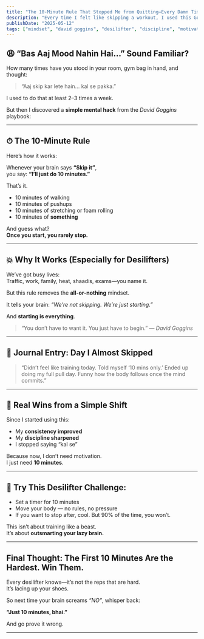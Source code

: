 ```yaml
---
title: "The 10-Minute Rule That Stopped Me from Quitting—Every Damn Time"
description: "Every time I felt like skipping a workout, I used this Goggins-style mental trick. Desilifters, this one's for you."
publishDate: "2025-05-12"
tags: ["mindset", "david goggins", "desilifter", "discipline", "motivation"]
---
```


## 😩 “Bas Aaj Mood Nahin Hai...” Sound Familiar?

How many times have you stood in your room, gym bag in hand, and thought:

> “Aaj skip kar lete hain... kal se pakka.”

I used to do that at least 2–3 times a week.

But then I discovered a **simple mental hack** from the *David Goggins* playbook:

---

## ⏱ The 10-Minute Rule

Here’s how it works:

Whenever your brain says **“Skip it”**,  
you say: **“I’ll just do 10 minutes.”**

That’s it.

- 10 minutes of walking
- 10 minutes of pushups
- 10 minutes of stretching or foam rolling
- 10 minutes of **something**

And guess what?  
**Once you start, you rarely stop.**

---

## 💥 Why It Works (Especially for Desilifters)

We’ve got busy lives:  
Traffic, work, family, heat, shaadis, exams—you name it.

But this rule removes the **all-or-nothing** mindset.

It tells your brain: *“We’re not skipping. We’re just starting.”*

And **starting is everything**.

> “You don’t have to want it. You just have to begin.” — *David Goggins*

---

## 🧠 Journal Entry: Day I Almost Skipped

> “Didn’t feel like training today. Told myself ‘10 mins only.’ Ended up doing my full pull day. Funny how the body follows once the mind commits.”

---

## 👊 Real Wins from a Simple Shift

Since I started using this:
- My **consistency improved**
- My **discipline sharpened**
- I stopped saying “kal se”

Because now, I don’t need motivation.  
I just need **10 minutes**.

---

## 📌 Try This Desilifter Challenge:

- Set a timer for 10 minutes
- Move your body — no rules, no pressure
- If you want to stop after, cool. But 90% of the time, you won’t.

This isn’t about training like a beast.  
It’s about **outsmarting your lazy brain.**

---

## Final Thought: The First 10 Minutes Are the Hardest. Win Them.

Every desilifter knows—it’s not the reps that are hard.  
It’s lacing up your shoes.

So next time your brain screams *“NO”*, whisper back:

**“Just 10 minutes, bhai.”**

And go prove it wrong.

---

